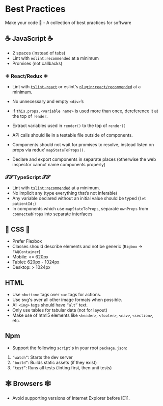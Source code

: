 # Best Practices

Make your code 💯 - A collection of best practices for software

## ☕️ JavaScript ☕️

* 2 spaces (instead of tabs)
* Lint with `eslint:recommended` at a minimum
* Promises (not callbacks)

### ⚛️ React/Redux ⚛️

* Lint with [`tslint-react`](https://github.com/palantir/tslint-react) or eslint's [`plugin:react/recommended`](https://github.com/yannickcr/eslint-plugin-react) at a minimum.
* No unnecessary and empty `<div>`’s
* If `this.props.<variable name>` is used more than once, dereference it at the top of `render`.
* Extract variables used in `render()` to the top of `render()`
* API calls should lie in a testable file outside of components.

* Components should not wait for promises to resolve, instead listen on props via redux’ `mapStateToProps()`.
* Declare and export components in separate places (otherwise the web inspector cannot name components properly)

###  𝓣𝓢 TypeScript 𝓣𝓢

* Lint with [`tslint:recommended`](https://github.com/palantir/tslint) at a minimum.
* No implicit any (type everything that’s not inferable)
* Any variable declared without an initial value should be typed (`let patientId;`)
* In components which use `mapStateToProps`, separate `ownProps` from `connectedProps` into separate interfaces

## 💅 CSS 💅

* Prefer Flexbox
* Classes should describe elements and not be generic (`Bigbox` -> `FAQContainer`)
* Mobile: <= 620px
* Tablet: 620px - 1024px
* Desktop: > 1024px

## HTML

* Use `<button>` tags over `<a>` tags for actions.
* Use svg's over all other image formats when possible.
* All `<img>` tags should have `“alt”` text.
* Only use tables for tabular data (not for layout)
* Make use of html5 elements like `<header>`, `<footer>`, `<nav>`, `<section>`, etc.

## Npm

* Support the following `script`'s in your root `package.json`:

1. `“watch”`: Starts the dev server
2. `“build”`: Builds static assets (if they exist)
4. `“test”`: Runs all tests (linting first, then unit tests)

## 🕸 Browsers 🕸

* Avoid supporting versions of Internet Explorer before IE11.
